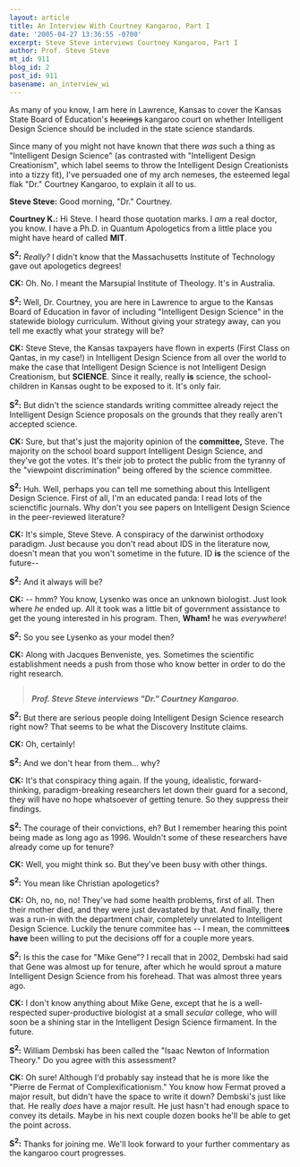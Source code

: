 ```yaml
---
layout: article
title: An Interview With Courtney Kangaroo, Part I
date: '2005-04-27 13:36:55 -0700'
excerpt: Steve Steve interviews Courtney Kangaroo, Part I
author: Prof. Steve Steve
mt_id: 911
blog_id: 2
post_id: 911
basename: an_interview_wi
---
```

As many of you know, I am here in Lawrence, Kansas to cover the Kansas State Board of Education's ~~hearings~~ kangaroo court on whether Intelligent Design Science should be included in the state science standards.

Since many of you might not have known that there _was_ such a thing as "Intelligent Design Science" (as contrasted with "Intelligent Design Creationism", which label seems to throw the Intelligent Design Creationists into a tizzy fit), I've persuaded one of my arch nemeses, the esteemed legal flak "Dr." Courtney Kangaroo, to explain it all to us.

**Steve Steve:** Good morning, "Dr." Courtney.

**Courtney K.:** Hi Steve. I heard those quotation marks. I _am_ a real doctor, you know. I have a Ph.D. in Quantum Apologetics from a little place you might have heard of called **MIT**.

**S<sup>2</sup>:** _Really?_ I didn't know that the Massachusetts Institute of Technology gave out apologetics degrees!

**CK:** Oh. No. I meant the Marsupial Institute of Theology. It's in Australia.

**S<sup>2</sup>:** Well, Dr. Courtney, you are here in Lawrence to argue to the Kansas Board of Education in favor of including "Intelligent Design Science" in the statewide biology curriculum. Without giving your strategy away, can you tell me exactly what your strategy will be?

**CK:** Steve Steve, the Kansas taxpayers have flown in experts (First Class on Qantas, in my case!) in Intelligent Design Science from all over the world to make the case that Intelligent Design Science is not Intelligent Design Creationism, but **SCIENCE**. Since it really, really **is** science, the school-children in Kansas ought to be exposed to it. It's only fair.

**S<sup>2</sup>:** But didn't the science standards writing committee already reject the Intelligent Design Science proposals on the grounds that they really aren't accepted science.

**CK:** Sure, but that's just the majority opinion of the **committee,** Steve.  The majority on the school board support Intelligent Design Science, and they've got the votes.  It's their job to protect the public from the tyranny of the "viewpoint discrimination" being offered by the science committee.

**S<sup>2</sup>:** Huh. Well, perhaps you can tell me something about this Intelligent Design Science. First of all, I'm an educated panda: I read lots of the scienctific journals. Why don't you see papers on Intelligent Design Science in the peer-reviewed literature?

**CK:** It's simple, Steve Steve. A conspiracy of the darwinist orthodoxy paradigm. Just because you don't read about IDS in the literature now, doesn't mean that you won't sometime in the future. ID **is** the science of the future--

**S<sup>2</sup>:** And it always will be?

**CK:** -- hmm? You know, Lysenko was once an unknown biologist. Just look where _he_ ended up. All it took was a little bit of government assistance to get the young interested in his program. Then, **Wham!** he was _everywhere_!

**S<sup>2</sup>:** So you see Lysenko as your model then?

**CK:** Along with Jacques Benveniste, yes. Sometimes the scientific establishment needs a push from those who know better in order to do the right research.

> <img src="/PT/uploads/2005/interview_500.jpg" alt="" />
> 
> **_Prof. Steve Steve interviews "Dr." Courtney Kangaroo._**

**S<sup>2</sup>:** But there are serious people doing Intelligent Design Science research right now? That seems to be what the Discovery Institute claims.

**CK:** Oh, certainly!

**S<sup>2</sup>:** And we don't hear from them... why?

**CK:** It's that conspiracy thing again. If the young, idealistic, forward-thinking, paradigm-breaking researchers let down their guard for a second, they will have no hope whatsoever of getting tenure. So they suppress their findings.

**S<sup>2</sup>:** The courage of their convictions, eh? But I remember hearing this point being made as long ago as 1996. Wouldn't some of these researchers have already come up for tenure?

**CK:** Well, you might think so. But they've been busy with other things.

**S<sup>2</sup>:** You mean like Christian apologetics?

**CK:** Oh, no, no, no! They've had some health problems, first of all. Then their mother died, and they were just devastated by that. And finally, there was a run-in with the department chair, completely unrelated to Intelligent Design Science. Luckily the tenure commitee has -- I mean, the committee**s have** been willing to put the decisions off for a couple more years.

**S<sup>2</sup>:** Is this the case for "Mike Gene"? I recall that in 2002, Dembski had said that Gene was almost up for tenure, after which he would sprout a mature Intelligent Design Science from his forehead. That was almost three years ago.

**CK:** I don't know anything about Mike Gene, except that he is a well-respected super-productive biologist at a small _secular_ college, who will soon be a shining star in the Intelligent Design Science firmament. In the future.

**S<sup>2</sup>:** William Dembski has been called the "Isaac Newton of Information Theory." Do you agree with this assessment?

**CK:** Oh sure! Although I'd probably say instead that he is more like the "Pierre de Fermat of Complexificationism." You know how Fermat proved a major result, but didn't have the space to write it down? Dembski's just like that. He really _does_ have a major result. He just hasn't had enough space to convey its details. Maybe in his next couple dozen books he'll be able to get the point across.

**S<sup>2</sup>:** Thanks for joining me. We'll look forward to your further commentary as the kangaroo court progresses.
